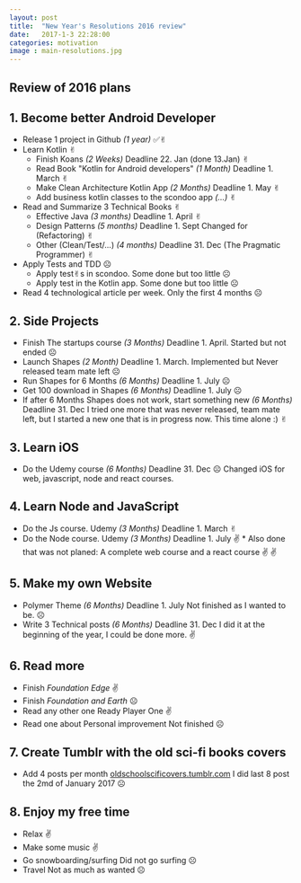 ```yaml
---
layout: post
title:  "New Year's Resolutions 2016 review"
date:   2017-1-3 22:28:00
categories: motivation
image : main-resolutions.jpg
---
```


## Review of 2016 plans

<!-- ## SMART objectives 2016
**Specific** Which is the final state of the objective? When will it be marked as done?
**Measurable** How can be the progress of the objective be measure? Tasks done? Time invested?
**Achievable** It should be a realistic objective, not too optimistic, and not too challenging?
**Relevant** It is relevant for the Goals you want to achieve. If is not, it might not be a good objective.
**Timed** Objectives need plans, deadlines and milestones to give you focus. -->

## 1. Become better Android Developer
* Release 1 project in Github _(1 year)_ :white_check_mark:✌︎
* Learn Kotlin ✌︎
	* Finish Koans _(2 Weeks)_ Deadline 22. Jan (done 13.Jan) ✌︎
	* Read Book "Kotlin for Android developers" _(1 Month)_ Deadline 1. March ✌︎
	* Make Clean Architecture Kotlin App _(2 Months)_ Deadline 1. May ✌︎
	* Add business kotlin classes to the scondoo app _(...)_ ✌︎
* Read and Summarize 3 Technical Books ✌︎
	* Effective Java _(3 months)_ Deadline 1. April ✌︎
	* Design Patterns _(5 months)_ Deadline 1. Sept Changed for (Refactoring) ✌︎
	* Other (Clean/Test/...) _(4 months)_ Deadline 31. Dec (The Pragmatic Programmer) ✌︎
* Apply Tests and TDD ☹
	* Apply test✌︎s in scondoo. Some done but too little ☹
	* Apply test in the Kotlin app. Some done but too little  ☹
* Read 4 technological article per week. Only the first 4 months ☹

## 2. Side Projects
* Finish The startups course _(3 Months)_	Deadline 1. April. Started but not ended ☹
* Launch Shapes _(2 Month)_ Deadline 1. March. Implemented but Never released team mate left ☹
* Run Shapes for 6 Months  _(6 Months)_ Deadline 1. July ☹
* Get 100 download in Shapes _(6 Months)_ Deadline 1. July ☹
* If after 6 Months Shapes does not work, start something new _(6 Months)_ Deadline 31. Dec I tried one more that was never released, team mate left, but I started a new one that is in progress now. This time alone :) ✌︎

## 3. Learn iOS
* Do the Udemy course _(6 Months)_ Deadline 31. Dec ☹ Changed iOS for  web, javascript, node and react courses.

## 4. Learn Node and JavaScript
* Do the Js course. Udemy _(3 Months)_ Deadline 1. March ✌︎
* Do the Node course. Udemy _(3 Months)_ Deadline 1. July ✌
︎* Also done that was not planed: A complete web course and a react course ✌ ✌ 

## 5. Make my own Website
* Polymer Theme  _(6 Months)_ Deadline 1. July Not finished as I wanted to be. ☹
* Write 3 Technical posts _(6 Months)_ Deadline 31. Dec I did it at the beginning of the year, I could be done more. ✌ 

## 6. Read more
* Finish _Foundation Edge_ ✌ 
* Finish _Foundation and Earth_  ☹
* Read any other one Ready Player One ✌ 
* Read one about Personal improvement  Not finished ☹

## 7. Create Tumblr with the old sci-fi books covers
* Add 4 posts per month [oldschoolscificovers.tumblr.com](http://oldschoolscificovers.tumblr.com) I did last 8 post the 2md of January 2017 ☹

## 8. Enjoy my free time
* Relax ✌ 
* Make some music ✌ 
* Go snowboarding/surfing Did not go surfing ☹
* Travel Not as much as wanted ☹
